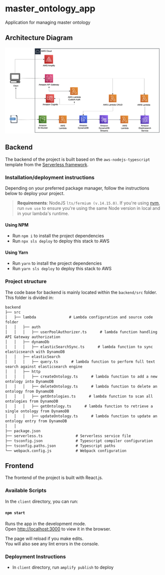 # master_ontology_app

Application for managing master ontology

## Architecture Diagram

![Architecture Diagram](https://raw.githubusercontent.com/kevinxin90/master_ontology_app/main/images/architecture.png?token=ACT46JWRGMZKTGKWMMHTEPLAOUPXO)

## Backend

The backend of the project is built based on the `aws-nodejs-typescript` template from the [Serverless framework](https://www.serverless.com/).

### Installation/deployment instructions

Depending on your preferred package manager, follow the instructions below to deploy your project.

> **Requirements**: NodeJS `lts/fermium (v.14.15.0)`. If you're using [nvm](https://github.com/nvm-sh/nvm), run `nvm use` to ensure you're using the same Node version in local and in your lambda's runtime.

#### Using NPM

- Run `npm i` to install the project dependencies
- Run `npx sls deploy` to deploy this stack to AWS

#### Using Yarn

- Run `yarn` to install the project dependencies
- Run `yarn sls deploy` to deploy this stack to AWS

### Project structure

The code base for backend is mainly located within the `backend/src` folder. This folder is divided in:


```
backend
├── src
│   ├── lambda               # Lambda configuration and source code folder
│   │   ├── auth
│   │   │   ├── userPoolAuthorizer.ts      # lambda function handling API Gateway authorization
│   │   ├── dynamoDb
│   │   │   ├── elasticSearchSync.ts      # lambda function to sync elasticsearch with DynamoDB
│   │   ├── elasticSearch
│   │   │   ├── query.ts      # lambda function to perform full text search against elasticsearch engine
│   │   ├── http
│   │   │   ├── createOntology.ts      # lambda function to add a new ontology into DynamoDB
│   │   │   ├── deleteOntology.ts      # lambda function to delete an ontology from DynamoDB
│   │   │   ├── getOntologies.ts      # lambda function to scan all ontologies from DynamoDB
│   │   │   ├── getOntology.ts      # lambda function to retrieve a single ontology from DynamoDB
│   │   │   ├── updateOntology.ts      # lambda function to update an ontology entry from DynamoDB
│   │
├── package.json
├── serverless.ts               # Serverless service file
├── tsconfig.json               # Typescript compiler configuration
├── tsconfig.paths.json         # Typescript paths
└── webpack.config.js           # Webpack configuration
```

## Frontend

The frontend of the project is built with React.js.

### Available Scripts

In the `client` directory, you can run:

#### `npm start`

Runs the app in the development mode.<br>
Open [http://localhost:3000](http://localhost:3000) to view it in the browser.

The page will reload if you make edits.<br>
You will also see any lint errors in the console.

### Deployment Instructions

- In `client` directory, run `amplify publish` to deploy